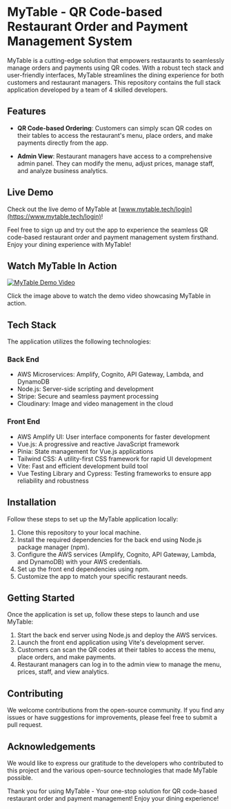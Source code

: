# MyTable - QR Code-based Restaurant Order and Payment Management System

MyTable is a cutting-edge solution that empowers restaurants to seamlessly manage orders and payments using QR codes. With a robust tech stack and user-friendly interfaces, MyTable streamlines the dining experience for both customers and restaurant managers. This repository contains the full stack application developed by a team of 4 skilled developers.

## Features

- **QR Code-based Ordering**: Customers can simply scan QR codes on their tables to access the restaurant's menu, place orders, and make payments directly from the app.

- **Admin View**: Restaurant managers have access to a comprehensive admin panel. They can modify the menu, adjust prices, manage staff, and analyze business analytics.
  
## Live Demo

Check out the live demo of MyTable at [www.mytable.tech/login](https://www.mytable.tech/login)!

Feel free to sign up and try out the app to experience the seamless QR code-based restaurant order and payment management system firsthand. Enjoy your dining experience with MyTable!

## Watch MyTable In Action

[![MyTable Demo Video](https://i9.ytimg.com/vi_webp/627vQScxaMA/mqdefault.webp?v=64ba755b&sqp=CJjr6aUG&rs=AOn4CLBJWKQVg2ZVn78GnSkVjVnAVCKImA)](https://www.youtube.com/watch?v=627vQScxaMA)

Click the image above to watch the demo video showcasing MyTable in action.

## Tech Stack

The application utilizes the following technologies:

### Back End

- AWS Microservices: Amplify, Cognito, API Gateway, Lambda, and DynamoDB
- Node.js: Server-side scripting and development
- Stripe: Secure and seamless payment processing
- Cloudinary: Image and video management in the cloud

### Front End

- AWS Amplify UI: User interface components for faster development
- Vue.js: A progressive and reactive JavaScript framework
- Pinia: State management for Vue.js applications
- Tailwind CSS: A utility-first CSS framework for rapid UI development
- Vite: Fast and efficient development build tool
- Vue Testing Library and Cypress: Testing frameworks to ensure app reliability and robustness

## Installation

Follow these steps to set up the MyTable application locally:

1. Clone this repository to your local machine.
2. Install the required dependencies for the back end using Node.js package manager (npm).
3. Configure the AWS services (Amplify, Cognito, API Gateway, Lambda, and DynamoDB) with your AWS credentials.
4. Set up the front end dependencies using npm.
5. Customize the app to match your specific restaurant needs.

## Getting Started

Once the application is set up, follow these steps to launch and use MyTable:

1. Start the back end server using Node.js and deploy the AWS services.
2. Launch the front end application using Vite's development server.
3. Customers can scan the QR codes at their tables to access the menu, place orders, and make payments.
4. Restaurant managers can log in to the admin view to manage the menu, prices, staff, and view analytics.

## Contributing

We welcome contributions from the open-source community. If you find any issues or have suggestions for improvements, please feel free to submit a pull request.

## Acknowledgements

We would like to express our gratitude to the developers who contributed to this project and the various open-source technologies that made MyTable possible.

Thank you for using MyTable - Your one-stop solution for QR code-based restaurant order and payment management! Enjoy your dining experience!
